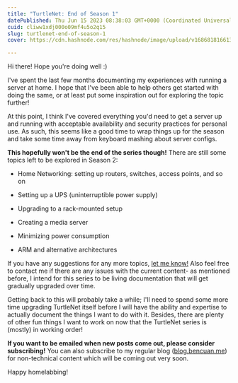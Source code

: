 ```yaml
---
title: "TurtleNet: End of Season 1"
datePublished: Thu Jun 15 2023 08:38:03 GMT+0000 (Coordinated Universal Time)
cuid: cliww1xdj000o09mf4u5o2q15
slug: turtlenet-end-of-season-1
cover: https://cdn.hashnode.com/res/hashnode/image/upload/v1686818166131/923fb5ef-8093-462f-a9d4-862605b4a9a6.png

---
```


Hi there! Hope you're doing well :)

I've spent the last few months documenting my experiences with running a server at home. I hope that I've been able to help others get started with doing the same, or at least put some inspiration out for exploring the topic further!

At this point, I think I've covered everything you'd need to get a server up and running with acceptable availability and security practices for personal use. As such, this seems like a good time to wrap things up for the season and take some time away from keyboard mashing about server configs.

**This hopefully won't be the end of the series though!** There are still some topics left to be explored in Season 2:

* Home Networking: setting up routers, switches, access points, and so on
    
* Setting up a UPS (uninterruptible power supply)
    
* Upgrading to a rack-mounted setup
    
* Creating a media server
    
* Minimizing power consumption
    
* ARM and alternative architectures
    

If you have any suggestions for any more topics, [let me know!](https://bencuan.me/contact) Also feel free to contact me if there are any issues with the current content- as mentioned before, I intend for this series to be living documentation that will get gradually upgraded over time.

Getting back to this will probably take a while; I'll need to spend some more time upgrading TurtleNet itself before I will have the ability and expertise to actually document the things I want to do with it. Besides, there are plenty of other fun things I want to work on now that the TurtleNet series is (mostly) in working order!

**If you want to be emailed when new posts come out, please consider subscribing!** You can also subscribe to my regular blog ([blog.bencuan.me](http://blog.bencuan.me)) for non-technical content which will be coming out very soon.

Happy homelabbing!